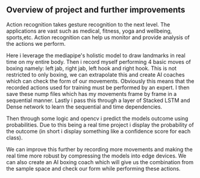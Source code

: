 ## Overview of project and further improvements
Action recognition takes gesture recognition to the next level. The applications are vast such as medical, fitness, yoga and wellbeing, sports,etc. Action recognition can help us monitor and provide analysis of the actions we perform.

Here i leverage the mediapipe's holistic model to draw landmarks in real time on my entire body. Then i record myself performing 4 basic moves of boxing namely: left jab, right jab, left hook and right hook.
This is not restricted to only boxing, we can extrapolate this and create AI coaches which can check the form of our movements. Obviously this means that the recorded actions used for training must be performed by an expert.
I then save these nump files which has my movements frame by frame in a sequential manner. Lastly i pass this through a layer of Stacked LSTM and Dense network to learn the sequential and time dependencies.

Then through some logic and opencv i predict the models outcome using probabilities. Due to this being a real time project i display the probability of the outcome (in short i display something like a confidence score for each class).

We can improve this further by recording more movements and making the real time more robust by compressing the models into edge devices. We can also create an AI boxing coach which will give us the combination from the sample space and check our form while performing these actions.

